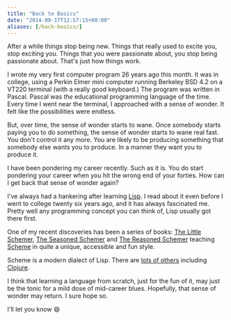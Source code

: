 ```yaml
---
title: "Back to Basics"
date: "2014-09-17T12:57:15+00:00"
aliases: [/back-basics/]
---
```


After a while things stop being new. Things that really used to excite you, stop exciting you. Things that you were passionate about, you stop being passionate about. That's just how things work.

I wrote my very first computer program 26 years ago this month. It was in college, using a Perkin Elmer mini computer running Berkeley BSD 4.2 on a VT220 terminal (with a really good keyboard.) The program was written in Pascal. Pascal was *the* educational programming language of the time. Every time I went near the terminal, I approached with a sense of wonder. It felt like the possibilities were endless.

But, over time, the sense of wonder starts to wane. Once somebody starts paying you to do something, the sense of wonder starts to wane real fast. You don't control it any more. You are likely to be producing something that somebody else wants you to produce. In a manner they want you to produce it.

I have been pondering my career recently. Such as it is. You do start pondering your career when you hit the wrong end of your forties. How can I get back that sense of wonder again?

I've always had a hankering after learning [Lisp](https://en.wikipedia.org/wiki/Lisp_%28programming_language%29). I read about it even before I went to college twenty six years ago, and it has always fascinated me. Pretty well any programming concept you can think of, Lisp usually got there first.

One of my recent discoveries has been a series of books: [The Little Schemer](http://mitpress.mit.edu/books/little-schemer), [The Seasoned Schemer](http://mitpress.mit.edu/books/seasoned-schemer) and [The Reasoned Schemer](http://mitpress.mit.edu/books/reasoned-schemer) teaching [Scheme](https://en.wikipedia.org/wiki/Scheme_%28programming_language%29) in quite a unique, accessible and fun style.

Scheme is a modern dialect of Lisp. There are [lots of others](https://en.wikipedia.org/wiki/Lisp_%28programming_language%29#Major_dialects) including [Clojure](https://en.wikipedia.org/wiki/Clojure).

I think that learning a language from scratch, just for the fun of it, may just be the tonic for a mild dose of mid-career blues. Hopefully, that sense of wonder may return. I sure hope so.

I'll let you know :smile:
